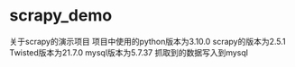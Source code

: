 # scrapy_demo
关于scrapy的演示项目
项目中使用的python版本为3.10.0
scrapy的版本为2.5.1
Twisted版本为21.7.0
mysql版本为5.7.37
抓取到的数据写入到mysql
